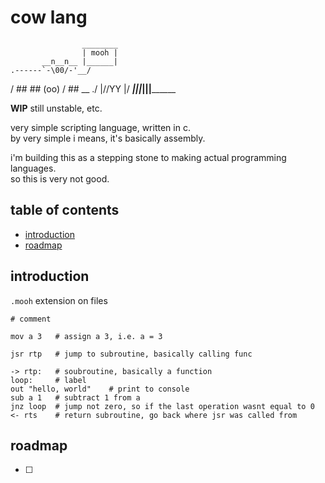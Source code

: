 
# cow lang          
                    ________
                    | mooh |
           __n__n__ |______|
    .------`-\00/-'__/
   /  ##  ## (oo)
  / \## __   ./
     |//YY \|/
_____|||___|||________


__WIP__ still unstable, etc.

very simple scripting language, written in c. <br>
by very simple i means, it's basically assembly. <br>

i'm building this as a stepping stone to making actual programming languages. <br>
so this is very not good. <br>


## table of contents
   - [introduction]()
   - [roadmap]()


## introduction

`.mooh` extension on files

```
# comment

mov a 3   # assign a 3, i.e. a = 3

jsr rtp   # jump to subroutine, basically calling func

-> rtp:   # soubroutine, basically a function
loop:     # label
out "hello, world"    # print to console
sub a 1   # subtract 1 from a
jnz loop  # jump not zero, so if the last operation wasnt equal to 0
<- rts    # return subroutine, go back where jsr was called from 

```

## roadmap

 - [ ] 

